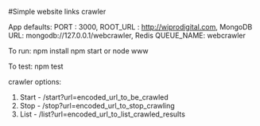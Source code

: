 #Simple website links crawler

App defaults:
  PORT : 3000,
  ROOT_URL : http://wiprodigital.com,
  MongoDB URL: mongodb://127.0.0.1/webcrawler,
  Redis QUEUE_NAME: webcrawler

To run: 
npm install
npm start or node www

To test: 
npm test

crawler options:
  1. Start - /start?url=encoded_url_to_be_crawled
  2. Stop - /stop?url=encoded_url_to_stop_crawling
  3. List - /list?url=encoded_url_to_list_crawled_results
